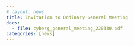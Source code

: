 ```yaml
---
# layout: news
title: Invitation to Ordinary General Meeting
docs:
  - file: cyberg_general_meeting_220330.pdf
categories: [news]
---
```

